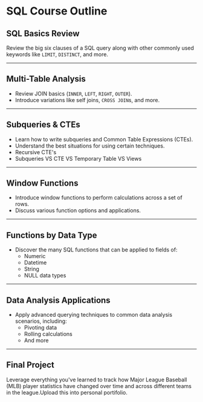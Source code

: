 # SQL Course Outline

## SQL Basics Review
Review the big six clauses of a SQL query along with other commonly used keywords like `LIMIT`, `DISTINCT`, and more.

---

## Multi-Table Analysis
- Review JOIN basics (`INNER`, `LEFT`, `RIGHT`, `OUTER`).
- Introduce variations like self joins, `CROSS JOIN`s, and more.

---

## Subqueries & CTEs
- Learn how to write subqueries and Common Table Expressions (CTEs).
- Understand the best situations for using certain techniques.
- Recursive CTE's
- Subqueries VS CTE VS Temporary Table VS Views
---

## Window Functions
- Introduce window functions to perform calculations across a set of rows.
- Discuss various function options and applications.

---

## Functions by Data Type
- Discover the many SQL functions that can be applied to fields of:
  - Numeric
  - Datetime
  - String
  - NULL data types

---

## Data Analysis Applications
- Apply advanced querying techniques to common data analysis scenarios, including:
  - Pivoting data
  - Rolling calculations
  - And more

---

## Final Project
Leverage everything you've learned to track how Major League Baseball (MLB) player statistics have changed over time and across different teams in the league.Upload this into personal portifolio.
